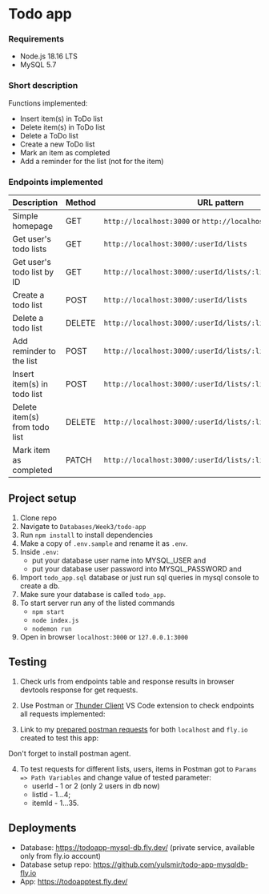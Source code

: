 # Todo app
### Requirements
- Node.js 18.16 LTS
- MySQL 5.7
### Short description
Functions implemented:
- Insert item(s) in ToDo list
- Delete item(s) in ToDo list
- Delete a ToDo list
- Create a new ToDo list
- Mark an item as completed
- Add a reminder for the list (not for the item)

### Endpoints implemented
| Description                                 | Method | URL  pattern                                             | Local test | Deployed test|                                     
|-----------------------------------------|--------|---------------------------------------------------|-------------------------------------------|---------------------------------------------------|
| Simple homepage                         | GET    | `http://localhost:3000` or `http://localhost:3000/` | http://localhost:3000/ or http://localhost:3000/ | https://todoapptest.fly.dev or https://todoapptest.fly.dev/
| Get user's todo lists                   | GET    | `http://localhost:3000/:userId/lists`             | http://localhost:3000/1/lists | https://todoapptest.fly.dev/1/lists |
| Get user's todo list by ID              | GET    | `http://localhost:3000/:userId/lists/:listId`     | http://localhost:3000/1/lists/1| https://todoapptest.fly.dev/1/lists/1 |
| Create a todo list                      | POST   | `http://localhost:3000/:userId/lists`             | http://localhost:3000/1/lists | https://todoapptest.fly.dev/1/lists |               
| Delete a todo list                      | DELETE | `http://localhost:3000/:userId/lists/:listId`     | http://localhost:3000/1/lists/1  | https://todoapptest.fly.dev/1/lists/2 |
| Add reminder to the list                | POST   | `http://localhost:3000/:userId/lists/:listId/reminders` | http://localhost:3000/1/lists/1/reminders  | https://todoapptest.fly.dev/1/lists/3/reminders |
| Insert item(s) in todo list             | POST  | `http://localhost:3000/:userId/lists/:listId/items` | http://localhost:3000/1/lists/1/items | https://todoapptest.fly.dev/1/lists/4/items
| Delete item(s) from todo list             | DELETE  | `http://localhost:3000/:userId/lists/:listId/items/:itemId` | http://localhost:3000/1/lists/1/items/1 | https://todoapptest.fly.dev/1/lists/1/items/34/ 
| Mark item as completed             | PATCH  | `http://localhost:3000/:userId/lists/:listId/items/:itemId` | http://localhost:3000/1/lists/1/items/1 | https://todoapptest.fly.dev/1/lists/items/2|

## Project setup
1. Clone repo
2. Navigate to ```Databases/Week3/todo-app```
3. Run ```npm install``` to install dependencies
4. Make a copy of ```.env.sample``` and rename it as ```.env```.
5. Inside ```.env```:
    - put your database user name into MYSQL_USER and
    - put your database user password into MYSQL_PASSWORD and
6. Import ```todo_app.sql``` database or just run sql queries in mysql console to create a db. 
7. Make sure your database is called ```todo_app```.
8. To start server run any of the listed commands
    - ```npm start```
    - ```node index.js```
    - ```nodemon run```
9. Open in browser ```localhost:3000``` or ```127.0.0.1:3000```

## Testing
1. Check urls from endpoints table and response results in browser devtools response for get requests.
2. Use Postman or [Thunder Client](https://marketplace.visualstudio.com/items?itemName=rangav.vscode-thunder-client) VS Code extension to check endpoints all requests implemented: 
  
 
3. Link to my [prepared postman requests](https://www.postman.com/yulsmir/workspace/my-public-env/collection/10283822-bf799acc-b067-4b49-9932-12b716e53f09?action=share&creator=10283822) for both ```localhost``` and ```fly.io``` created to test this app:
  
  Don't forget to install postman agent.
 
4. To test requests for different lists, users, items in Postman got to  ```Params => Path Variables``` and change value of tested parameter: 
    - userId - 1 or 2 (only 2 users in db now)
    - listId - 1...4;
    - itemId - 1...35.

## Deployments
- Database: https://todoapp-mysql-db.fly.dev/ (private service, available only from fly.io account)
- Database setup repo: https://github.com/yulsmir/todo-app-mysqldb-fly.io
- App: https://todoapptest.fly.dev/